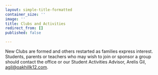 ```yaml
---
layout: simple-title-formatted
container_size: ''
image: ''
title: Clubs and Activities
redirect_from: []
published: false

---
```

New Clubs are formed and others restarted as families express interest. Students, parents or teachers who may wish to join or sponsor a group should contact the office or our Student Activities Advisor, Arelis Gil, agil@oakhillk12.com.